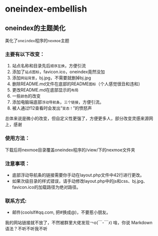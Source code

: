 # oneindex-embellish
## oneindex的主题美化
美化了`oneindex`程序的`nexmoe`主题

### 主要有以下改变：

1. 站点名称和目录先后`顺序互换`，方便引流
2. 添加了`站点图标`，favicon.ico，oneindex竟然没加
3. 添加`网站背景`，bj.jpg，不需要就删掉bj.jpg
4. 删除README.md文件在底部的README`图标`（个人感觉很丑和违和）
5. 更改README.md在底部显示的`布局`
6. 一些`颜色`的改变
7. 添加电脑端底部`浮动导航条`，`三个链接`，方便引流。
8. 被人通过f12查看时会发出“`变态！`”的愤怒声

总体来说是微小的改变，但自定义性更强了，方便更多人，部分改变灵感来源网上，感谢

### 使用方法：
下载后将nexmoe目录覆盖oneindex程序的/view/下的nexmoe文件夹

### 注意事项：
* 底部浮动导航条的链接需要你手动在layout.php文件中42行进行更改。
* 如果次级目录的样式错误，请手动修改layout.php中的js和css、bj.jpg、favicon.ico的加载路径为绝对路径。

### 联系方式:
* 邮件(coolslf#qq.com, 把#换成@)，不要惹小朋友。

我的网站链接就不放了，不然被群里大佬发现￢o(￣-￣ﾒ)
啥，你说 Markdown 语法？不听不听我不听

